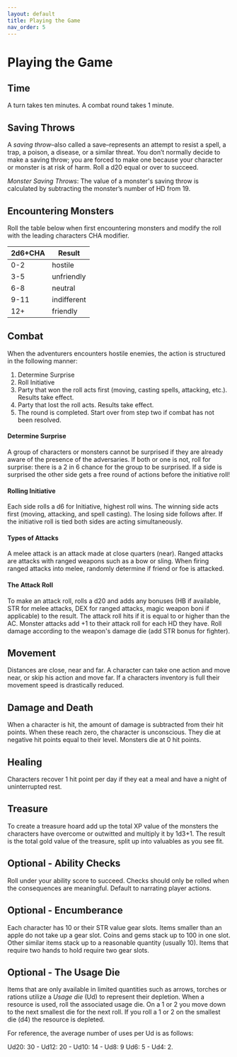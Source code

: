 ```yaml
---
layout: default
title: Playing the Game
nav_order: 5
---
```

# Playing the Game
## Time
A turn takes ten minutes. A combat round takes 1 minute.
## Saving Throws
A _saving throw_–also called a save–represents an attempt to resist a spell, a trap, a poison, a disease, or a similar threat. You don’t normally decide to make a saving throw; you are forced to make one because your character or monster is at risk of harm. Roll a d20 equal or over to succeed.

_Monster_ _Saving Throws_: The value of a monster's saving throw is calculated by subtracting the monster’s number of HD from 19.
## Encountering Monsters
Roll the table below when first encountering monsters and modify the roll with the leading characters CHA modifier.

| 2d6+CHA | Result      |
| ------- | ----------- |
| 0-2     | hostile     |
| 3-5     | unfriendly  |
| 6-8     | neutral     |
| 9-11    | indifferent |
| 12+     | friendly    |

## Combat
When the adventurers encounters hostile enemies, the action is structured in the following manner:

1. Determine Surprise
2. Roll Initiative
3. Party that won the roll acts first (moving, casting spells, attacking, etc.). Results take effect.
4. Party that lost the roll acts. Results take effect.
5. The round is completed. Start over from step two if combat has not been resolved.

#### Determine Surprise
A group of characters or monsters cannot be surprised if they are already aware of the presence of the adversaries. If both or one is not, roll for surprise: there is a 2 in 6 chance for the group to be surprised. If a side is surprised the other side gets a free round of actions before the initiative roll!
#### Rolling Initiative
Each side rolls a d6 for Initiative, highest roll wins. The winning side acts first (moving, attacking, and spell casting). The losing side follows after. If the initiative roll is tied both sides are acting simultaneously.
#### Types of Attacks
A melee attack is an attack made at close quarters (near). Ranged attacks are attacks with ranged weapons such as a bow or sling. When firing ranged attacks into melee, randomly determine if friend or foe is attacked.
#### The Attack Roll
To make an attack roll, rolls a d20 and adds any bonuses (HB if available, STR for melee attacks, DEX for ranged attacks, magic weapon boni if applicable) to the result. The attack roll hits if it is equal to or higher than the AC. Monster attacks add +1 to their attack roll for each HD they have. Roll damage according to the weapon's damage die (add STR bonus for fighter).
## Movement
Distances are close, near and far. A character can take one action and move near, or skip his action and move far. If a characters inventory is full their movement speed is drastically reduced.
## Damage and Death
When a character is hit, the amount of damage is subtracted from their hit points. When these  reach zero, the character is unconscious. They die at negative hit points equal to their level. Monsters die at 0 hit points.
## Healing
Characters recover 1 hit point per day if they eat a meal and have a night of uninterrupted rest.
## Treasure
To create a treasure hoard add up the total XP value of the monsters the characters have overcome or outwitted and multiply it by 1d3+1. The result is the total gold value of the treasure, split up into valuables as you see fit.
## Optional - Ability Checks
Roll under your ability score to succeed. Checks should only be rolled when the consequences are meaningful. Default to narrating player actions.
## Optional - Encumberance
Each character has 10 or their STR value gear slots. Items smaller than an apple do not take up a gear slot. Coins and gems stack up to 100 in one slot. Other similar items stack up to a reasonable quantity (usually 10). Items that require two hands to hold require two gear slots.
## Optional - The Usage Die
Items that are only available in limited quantities such as arrows, torches or rations utilize a _Usage die_ (Ud) to represent their depletion. When a resource is used, roll the associated usage die. On a 1 or 2 you move down to the next smallest die for the next roll. If you roll a 1 or 2 on the smallest die (d4) the resource is depleted. 

For reference, the average number of uses per Ud is as follows:

Ud20: 30 - Ud12: 20 - Ud10: 14 - Ud8: 9 Ud6: 5 - Ud4: 2.
